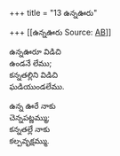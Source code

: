 +++
title = "13 ఉన్నఊరు"

+++
[[ఉన్నఊరు	Source: [AB](https://andhrabharati.com/strI_bAla/bAlabhASha/unna_Uru.html)]]

  
ఉన్నఊరూ విడిచి  
ఉండనే లేము;  
కన్నతల్లిని విడిచి  
ఘడియుండలేము.  
  
ఉన్న ఊరే నాకు  
చెన్నపట్ణమ్ము;  
కన్నతల్లే నాకు  
కల్పవృక్షమ్ము.  
